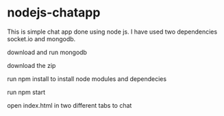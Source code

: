 # nodejs-chatapp
This is simple chat app done using node js. I have used two dependencies socket.io and mongodb.

download and run mongodb

download the zip 

run npm install to install node modules and dependecies

run npm start

open index.html in two different tabs to chat
